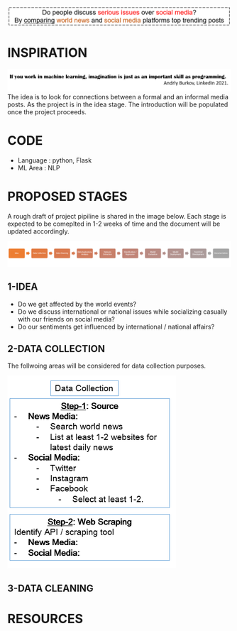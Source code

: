![title](images/title.PNG)

# INSPIRATION
![title](images/motivation.PNG)
The idea is to look for connections between a formal and an informal media posts. As the project is in the idea stage. The introduction will be populated once the project proceeds. 

# CODE
- Language : python, Flask
- ML Area  : NLP 

# PROPOSED STAGES
A rough draft of project pipiline is shared in the image below. Each stage is expected to be comeplted in 1-2 weeks of time and the document will be updated accordingly. 

![title](images/stages.PNG)

## 1-IDEA
- Do we get affected by the world events? 
- Do we discuss international or national issues while socializing casually with our friends on social media?
- Do our sentiments get influenced by international / national affairs?

## 2-DATA COLLECTION
The follwoing areas will be considered for data collection purposes. 

![title](images/data_collection.PNG)

## 3-DATA CLEANING



# RESOURCES
